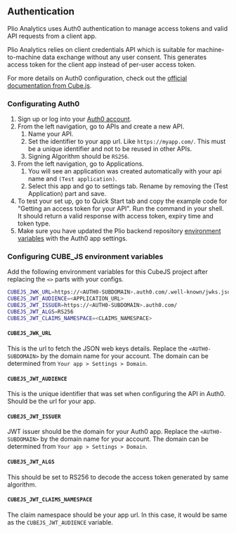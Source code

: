 ## Authentication
Plio Analytics uses Auth0 authentication to manage access tokens and valid API requests from a client app.

Plio Analytics relies on client credentials API which is suitable for machine-to-machine data exchange without any user consent. This generates access token for the client app instead of per-user access token.

For more details on Auth0 configuration, check out the [official documentation from Cube.js](https://cube.dev/docs/security/jwt/auth0).

### Configurating Auth0
1. Sign up or log into your [Auth0 account](https://auth0.com/).
2. From the left navigation, go to APIs and create a new API.
   1. Name your API.
   2. Set the identifier to your app url. Like `https://myapp.com/`. This must be a unique identifier and not to be reused in other APIs.
   3. Signing Algorithm should be `RS256`.
3. From the left navigation, go to Applications.
   1. You will see an application was created automatically with your api name and `(Test application)`.
   2. Select this app and go to settings tab. Rename by removing the (Test Application) part and save.
4. To test your set up, go to Quick Start tab and copy the example code for "Getting an access token for your API". Run the command in your shell. It should return a valid response with access token, expiry time and token type.
5. Make sure you have updated the Plio backend repository [environment variables](https://github.com/avantifellows/blob/master/docs/ENV.md#auth0-for-plio-analytics) with the Auth0 app settings.


### Configuring CUBE_JS environment variables
Add the following environment variables for this CubeJS project after replacing the `<>` parts with your configs.
```sh
CUBEJS_JWK_URL=https://<AUTH0-SUBDOMAIN>.auth0.com/.well-known/jwks.json
CUBEJS_JWT_AUDIENCE=<APPLICATION_URL>
CUBEJS_JWT_ISSUER=https://<AUTH0-SUBDOMAIN>.auth0.com/
CUBEJS_JWT_ALGS=RS256
CUBEJS_JWT_CLAIMS_NAMESPACE=<CLAIMS_NAMESPACE>
```

#### `CUBEJS_JWK_URL`
This is the url to fetch the JSON web keys details. Replace the `<AUTH0-SUBDOMAIN>` by the domain name for your account. The domain can be determined from `Your app > Settings > Domain`.

#### `CUBEJS_JWT_AUDIENCE`
This is the unique identifier that was set when configuring the API in Auth0. Should be the url for your app.

#### `CUBEJS_JWT_ISSUER`
JWT issuer should be the domain for your Auth0 app. Replace the `<AUTH0-SUBDOMAIN>` by the domain name for your account. The domain can be determined from `Your app > Settings > Domain`.

#### `CUBEJS_JWT_ALGS`
This should be set to RS256 to decode the access token generated by same algorithm.

#### `CUBEJS_JWT_CLAIMS_NAMESPACE`
The claim namespace should be your app url. In this case, it would be same as the `CUBEJS_JWT_AUDIENCE` variable.
